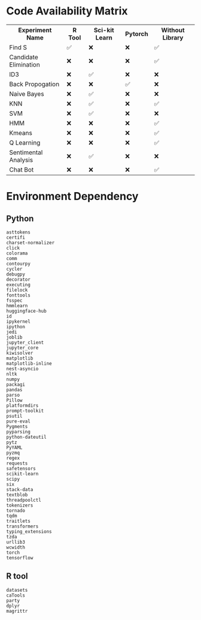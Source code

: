 # Code Availability Matrix

<table>
  <tr>
    <th>Experiment Name</th>
    <th>R Tool</th>
    <th>Sci-kit Learn</th>
    <th>Pytorch</th>
    <th>Without Library </th>
  </tr>
  <tr>
    <td>Find S</td>
    <td>✅</td>
    <td>❌</td>
    <td>❌</td>
    <td>✅</td>
  </tr>
    <tr>
    <td>Candidate Elimination</td>
    <td>❌</td>
    <td>❌</td>
    <td>❌</td>
    <td>✅</td>
  </tr>
  <tr>
    <td>ID3</td>
    <td>❌</td>
    <td>✅</td>
    <td>❌</td>
    <td>❌</td>
  </tr>
  <tr>
    <td>Back Propogation</td>
    <td>❌</td>
    <td>❌</td>
    <td>✅</td>
    <td>❌</td>
  </tr>
    <tr>
    <td>Naive Bayes</td>
    <td>❌</td>
    <td>✅</td>
    <td>❌</td>
    <td>❌</td>
  </tr>
  <tr>
    <td>KNN</td>
    <td>❌</td>
    <td>✅</td>
    <td>❌</td>
    <td>✅</td>
  </tr>
    <tr>
    <td>SVM</td>
    <td>❌</td>
    <td>✅</td>
    <td>❌</td>
    <td>❌</td>
  </tr>
      <tr>
    <td>HMM</td>
    <td>❌</td>
    <td>❌</td>
    <td>❌</td>
    <td>✅</td>
  </tr>
  <tr>
    <td>Kmeans</td>
    <td>❌</td>
    <td>❌</td>
    <td>❌</td>
    <td>✅</td>
  </tr>
    <tr>
    <td>Q Learning</td>
    <td>❌</td>
    <td>❌</td>
    <td>❌</td>
    <td>✅</td>
  </tr>
      <tr>
    <td>Sentimental Analysis</td>
    <td>❌</td>
    <td>✅</td>
    <td>❌</td>
    <td>❌</td>
  </tr>
      <tr>
    <td>Chat Bot</td>
    <td>❌</td>
    <td>❌</td>
    <td>❌</td>
    <td>✅</td>
  </tr>
</table>

# Environment Dependency

## Python

    asttokens
    certifi
    charset-normalizer
    click
    colorama
    comm
    contourpy
    cycler
    debugpy
    decorator
    executing
    filelock
    fonttools
    fsspec
    hmmlearn
    huggingface-hub
    id
    ipykernel
    ipython
    jedi
    joblib
    jupyter_client
    jupyter_core
    kiwisolver
    matplotlib
    matplotlib-inline
    nest-asyncio
    nltk
    numpy
    packagi
    pandas
    parso
    Pillow
    platformdirs
    prompt-toolkit
    psutil
    pure-eval
    Pygments
    pyparsing
    python-dateutil
    pytz
    PyYAML
    pyzmq
    regex
    requests
    safetensors
    scikit-learn
    scipy
    six
    stack-data
    textblob
    threadpoolctl
    tokenizers
    tornado
    tqdm
    traitlets
    transformers
    typing_extensions
    tzda
    urllib3
    wcwidth
    torch
    tensorflow

## R tool

    datasets
    caTools
    party
    dplyr
    magrittr
